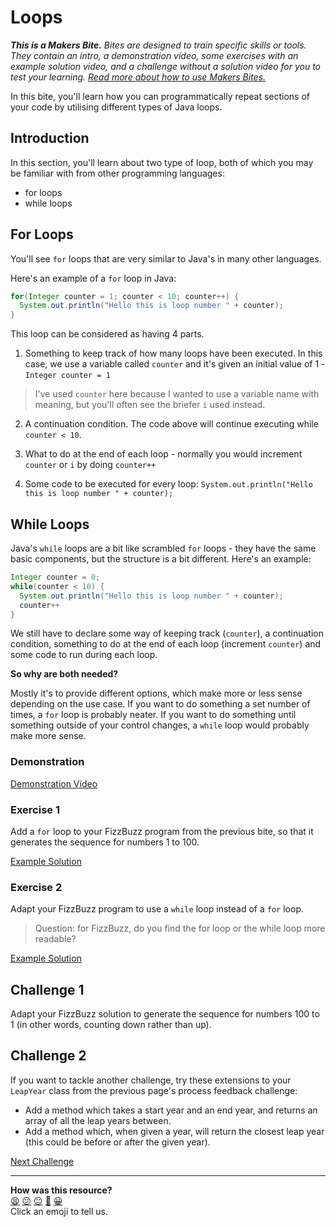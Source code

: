 # Loops

_**This is a Makers Bite.** Bites are designed to train specific skills or
tools. They contain an intro, a demonstration video, some exercises with an
example solution video, and a challenge without a solution video for you to test
your learning. [Read more about how to use Makers
Bites.](https://github.com/makersacademy/course/blob/main/labels/bites.md)_

In this bite, you'll learn how you can programmatically repeat sections of your 
code by utilising different types of Java loops.

## Introduction

In this section, you'll learn about two type of loop, both of which you may 
be familiar with from other programming languages:

* for loops
* while loops

## For Loops

You'll see `for` loops that are very similar to Java's in many other languages.

Here's an example of a `for` loop in Java:

```java
for(Integer counter = 1; counter < 10; counter++) {
  System.out.println("Hello this is loop number " + counter);
}
```

This loop can be considered as having 4 parts.

1. Something to keep track of how many loops have been executed. In this case, 
we use a variable called `counter` and it's given an initial value of 1 - 
`Integer counter = 1`

> I've used `counter` here because I wanted to use a variable name with 
meaning, but you'll often see the briefer `i` used instead.

2. A continuation condition. The code above will continue executing 
while `counter < 10`.

3. What to do at the end of each loop - normally you would increment 
`counter` or `i` by doing `counter++`

4. Some code to be executed for every loop: 
`System.out.println("Hello this is loop number " + counter);`

## While Loops

Java's `while` loops are a bit like scrambled `for` loops - they have the same 
basic components, but the structure is a bit different. Here's an example:

```java
Integer counter = 0;
while(counter < 10) {
  System.out.println("Hello this is loop number " + counter);
  counter++
}
```

We still have to declare some way of keeping track (`counter`), a continuation 
condition, something to do at the end of each loop (increment `counter`) and 
some code to run during each loop.

**So why are both needed?**

Mostly it's to provide different options, which make more or less sense 
depending on the use case. If you want to do something a set number of times, 
a `for` loop is probably neater. If you want to do something until something 
outside of your control changes, a `while` loop would probably make more sense.

### Demonstration

[Demonstration Video](https://youtu.be/URJemA10lrE)

### Exercise 1

Add a `for` loop to your FizzBuzz program from the previous bite, so that it 
generates the sequence for numbers 1 to 100.

[Example Solution](https://youtu.be/FYCPCHYKYLs)

### Exercise 2

Adapt your FizzBuzz program to use a `while` loop instead of a `for` loop.

> Question: for FizzBuzz, do you find the for loop or the while loop more 
> readable?

[Example Solution](https://youtu.be/FYPqVL2wQto)

## Challenge 1

Adapt your FizzBuzz solution to generate the sequence for numbers 100 to 1 (in 
other words, counting down rather than up).

## Challenge 2

If you want to tackle another challenge, try these extensions to your `LeapYear`
class from the previous page's process feedback challenge:

* Add a method which takes a start year and an end year, and returns an array of
  all the leap years between.
* Add a method which, when given a year, will return the closest leap year (this
  could be before or after the given year).

[Next Challenge](10_data_structures_1_bite.md)

<!-- BEGIN GENERATED SECTION DO NOT EDIT -->

---

**How was this resource?**  
[😫](https://airtable.com/shrUJ3t7KLMqVRFKR?prefill_Repository=makersacademy%2Fjava-fundamentals-with-intellij&prefill_File=bites%2F09_loops_bite.md&prefill_Sentiment=😫) [😕](https://airtable.com/shrUJ3t7KLMqVRFKR?prefill_Repository=makersacademy%2Fjava-fundamentals-with-intellij&prefill_File=bites%2F09_loops_bite.md&prefill_Sentiment=😕) [😐](https://airtable.com/shrUJ3t7KLMqVRFKR?prefill_Repository=makersacademy%2Fjava-fundamentals-with-intellij&prefill_File=bites%2F09_loops_bite.md&prefill_Sentiment=😐) [🙂](https://airtable.com/shrUJ3t7KLMqVRFKR?prefill_Repository=makersacademy%2Fjava-fundamentals-with-intellij&prefill_File=bites%2F09_loops_bite.md&prefill_Sentiment=🙂) [😀](https://airtable.com/shrUJ3t7KLMqVRFKR?prefill_Repository=makersacademy%2Fjava-fundamentals-with-intellij&prefill_File=bites%2F09_loops_bite.md&prefill_Sentiment=😀)  
Click an emoji to tell us.

<!-- END GENERATED SECTION DO NOT EDIT -->
